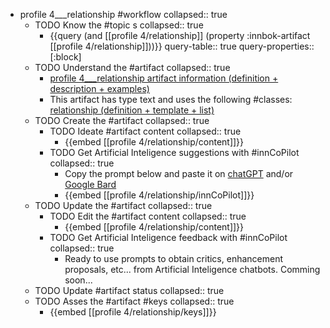 
- profile 4___relationship #workflow
   collapsed:: true
  - TODO Know the #topic s
    collapsed:: true
    - {{query (and [[profile 4/relationship]] (property :innbok-artifact [[profile 4/relationship]]))}}
      query-table:: true
      query-properties:: [:block]
  - TODO Understand the #artifact
    collapsed:: true
    - [profile 4___relationship artifact information (definition + description + examples)](https://go.innbok.com/#/page/innBoK%2Fprofile-%28id%29%2Frelationship%2Finfo)
    - This artifact has type text and uses the following #classes: [relationship (definition + template + list)](https://go.innbok.com/#/page/innBoK%2Fclass%2Frelationship)
  - TODO Create the #artifact
     collapsed:: true
    - TODO Ideate #artifact content
      collapsed:: true
      - {{embed [[profile 4/relationship/content]]}}
    - TODO Get Artificial Inteligence suggestions with #innCoPilot
      collapsed:: true
      - Copy the prompt below and paste it on [chatGPT](https://chat.openai.com) and/or [Google Bard](https://bard.google.com/chat)
      - {{embed [[profile 4/relationship/innCoPilot]]}}
  - TODO Update the #artifact
    collapsed:: true
    - TODO Edit the #artifact content
     collapsed:: true
      - {{embed [[profile 4/relationship/content]]}}
    - TODO Get Artificial Inteligence feedback with #innCoPilot
      collapsed:: true
      - Ready to use prompts to obtain critics, enhancement proposals, etc... from Artificial Inteligence chatbots. Comming soon...
  - TODO Update #artifact status
    collapsed:: true
  - TODO Asses the #artifact #keys
    collapsed:: true
    - {{embed [[profile 4/relationship/keys]]}}



